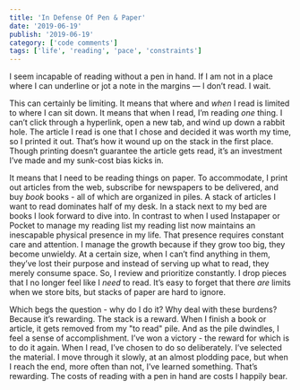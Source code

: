 ```yaml
---
title: 'In Defense Of Pen & Paper'
date: '2019-06-19'
publish: '2019-06-19'
category: ['code comments']
tags: ['life', 'reading', 'pace', 'constraints']
---
```


I seem incapable of reading without a pen in hand. If I am not in a place where I can underline or jot a note in the margins — I don’t read. I wait.

This can certainly be limiting. It means that where and _when_ I read is limited to where I can sit down. It means that when I read, I’m reading _one_ thing. I can’t click through a hyperlink, open a new tab, and wind up down a rabbit hole. The article I read is one that I chose and decided it was worth my time, so I printed it out. That’s how it wound up on the stack in the first place. Though printing doesn’t guarantee the article gets read, it’s an investment I’ve made and my sunk-cost bias kicks in.

It means that I need to be reading things on paper. To accommodate, I print out articles from the web, subscribe for newspapers to be delivered, and buy _book_ books - all of which are organized in piles. A stack of articles I want to read dominates half of my desk. In a stack next to my bed are books I look forward to dive into. In contrast to when I used Instapaper or Pocket to manage my reading list my reading list now maintains an inescapable physical presence in my life. That presence requires constant care and attention. I manage the growth because if they grow too big, they become unwieldy. At a certain size, when I can’t find anything in them, they’ve lost their purpose and instead of serving up what to read, they merely consume space. So, I review and prioritize constantly. I drop pieces that I no longer feel like I _need_ to read. It’s easy to forget that there _are_ limits when we store bits, but stacks of paper are hard to ignore.

Which begs the question - why do I do it? Why deal with these burdens? Because it’s rewarding. The stack is a reward. When I finish a book or article, it gets removed from my "to read" pile. And as the pile dwindles, I feel a sense of accomplishment. I’ve won a victory - the reward for which is to do it again. When I read, I’ve chosen to do so deliberately. I’ve selected the material. I move through it slowly, at an almost plodding pace, but when I reach the end, more often than not, I’ve learned something. That’s rewarding. The costs of reading with a pen in hand are costs I happily bear.
